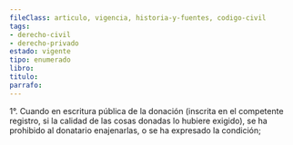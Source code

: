 ```yaml
---
fileClass: articulo, vigencia, historia-y-fuentes, codigo-civil
tags:
- derecho-civil
- derecho-privado
estado: vigente
tipo: enumerado
libro:
titulo:
parrafo:
---
```

1°. Cuando en escritura pública de la donación (inscrita en el competente registro, si la calidad de las cosas donadas lo hubiere exigido), se ha prohibido al donatario enajenarlas, o se ha expresado la condición;